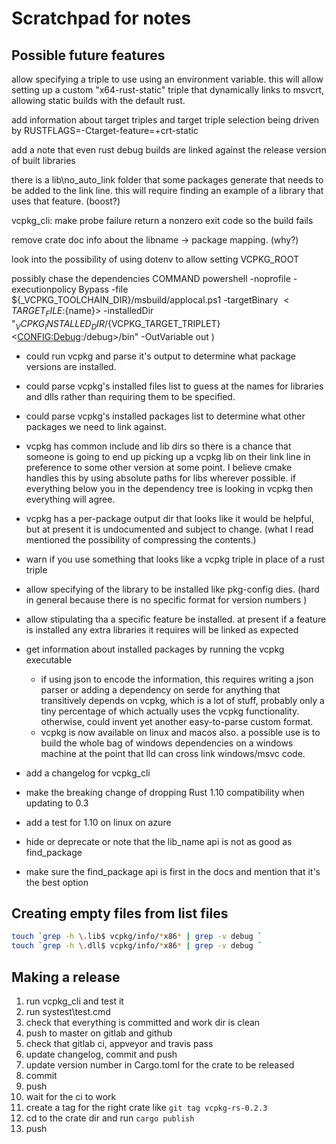 # Scratchpad for notes

## Possible future features

allow specifying a triple to use using an environment variable. this will
allow setting up a custom "x64-rust-static" triple that dynamically links
to msvcrt, allowing static builds with the default rust.

add information about target triples and target triple selection being
driven by RUSTFLAGS=-Ctarget-feature=+crt-static

add a note that even rust debug builds are linked against the release version
of built libraries

there is a lib\no_auto_link folder that some packages generate that needs
to be added to the link line. this will require finding an example of
a library that uses that feature. (boost?)

vcpkg_cli: make probe failure return a nonzero exit code so the build fails

remove crate doc info about the libname -> package mapping. (why?)

look into the possibility of using dotenv to allow setting VCPKG_ROOT

possibly chase the dependencies
COMMAND powershell -noprofile -executionpolicy Bypass -file ${_VCPKG_TOOLCHAIN_DIR}/msbuild/applocal.ps1
                        -targetBinary $<TARGET_FILE:${name}>
                        -installedDir "${_VCPKG_INSTALLED_DIR}/${VCPKG_TARGET_TRIPLET}$<$<CONFIG:Debug>:/debug>/bin"
                        -OutVariable out
)

* could run vcpkg and parse it's output to determine what package versions are installed.

* could parse vcpkg's installed files list to guess at the names for libraries and dlls rather than requiring them to be specified.

* could parse vcpkg's installed packages list to determine what other packages we need to link against.

* vcpkg has common include and lib dirs so there is a chance that someone is going to end up picking up a vcpkg lib on their link line in preference to some other version at some point. I believe cmake handles this by using absolute paths for libs wherever possible. if everything below you in the dependency tree is looking in vcpkg then everything will agree.

* vcpkg has a per-package output dir that looks like it would be helpful, but at present it is undocumented and subject to change. (what I read mentioned the possibility of compressing the contents.)

* warn if you use something that looks like a vcpkg triple in place of a rust triple

* allow specifying of the library to be installed like pkg-config dies. (hard in general because there is no specific format for version numbers )

* allow stipulating tha a specific feature be installed. at present if a feature is installed any extra libraries it requires will be linked as expected

* get information about installed packages by running the vcpkg executable
  * if using json to encode the information, this requires writing a json parser or adding a dependency on serde for anything that transitively depends on vcpkg, which is a lot of stuff, probably only a tiny percentage of which actually uses the vcpkg functionality. otherwise, could invent yet another easy-to-parse custom format.
  * vcpkg is now available on linux and macos also. a possible use is to build the whole bag of windows dependencies on a windows machine at the point that lld can cross link windows/msvc code.

* add a changelog for vcpkg_cli

* make the breaking change of dropping Rust 1.10 compatibility when updating to 0.3

* add a test for 1.10 on linux on azure

* hide or deprecate or note that the lib_name api is not as good as find_package

* make sure the find_package api is first in the docs and mention that it's the best option

## Creating empty files from list files

```sh
touch `grep -h \.lib$ vcpkg/info/*x86* | grep -v debug `
touch `grep -h \.dll$ vcpkg/info/*x86* | grep -v debug `
```

## Making a release

1) run vcpkg_cli and test it
1) run systest\test.cmd
1) check that everything is committed and work dir is clean
1) push to master on gitlab and github
1) check that gitlab ci, appveyor and travis pass
1) update changelog, commit and push
1) update version number in Cargo.toml for the crate to be released
1) commit
1) push
1) wait for the ci to work
1) create a tag for the right crate like `git tag vcpkg-rs-0.2.3`
1) cd to the crate dir and run `cargo publish`
1) push
